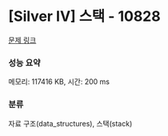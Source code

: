 # [Silver IV] 스택 - 10828 

[문제 링크](https://www.acmicpc.net/problem/10828) 

### 성능 요약

메모리: 117416 KB, 시간: 200 ms

### 분류

자료 구조(data_structures), 스택(stack)


